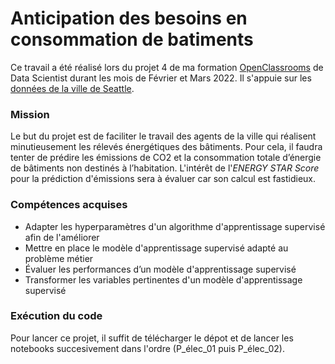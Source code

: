 # Anticipation des besoins en consommation de batiments

Ce travail a été réalisé lors du projet 4 de ma formation [OpenClassrooms](https://openclassrooms.com/fr/) de Data Scientist durant les mois de Février et Mars 2022. Il s'appuie sur les [données de la ville de Seattle](https://www.kaggle.com/datasets/city-of-seattle/sea-building-energy-benchmarking).

### Mission
Le but du projet est de faciliter le travail des agents de la ville qui réalisent minutieusement les rélevés énergétiques des bâtiments. Pour cela, il faudra tenter de prédire les émissions de CO2 et la consommation totale d’énergie de bâtiments non destinés à l’habitation.
L'intérêt de l'*ENERGY STAR Score* pour la prédiction d'émissions sera à évaluer car son calcul est fastidieux.

### Compétences acquises
- Adapter les hyperparamètres d'un algorithme d'apprentissage supervisé afin de l'améliorer
- Mettre en place le modèle d'apprentissage supervisé adapté au problème métier
- Évaluer les performances d’un modèle d'apprentissage supervisé
- Transformer les variables pertinentes d'un modèle d'apprentissage supervisé

### Exécution du code
Pour lancer ce projet, il suffit de télécharger le dépot et de lancer les notebooks succesivement dans l'ordre (P_élec_01 puis P_élec_02).
